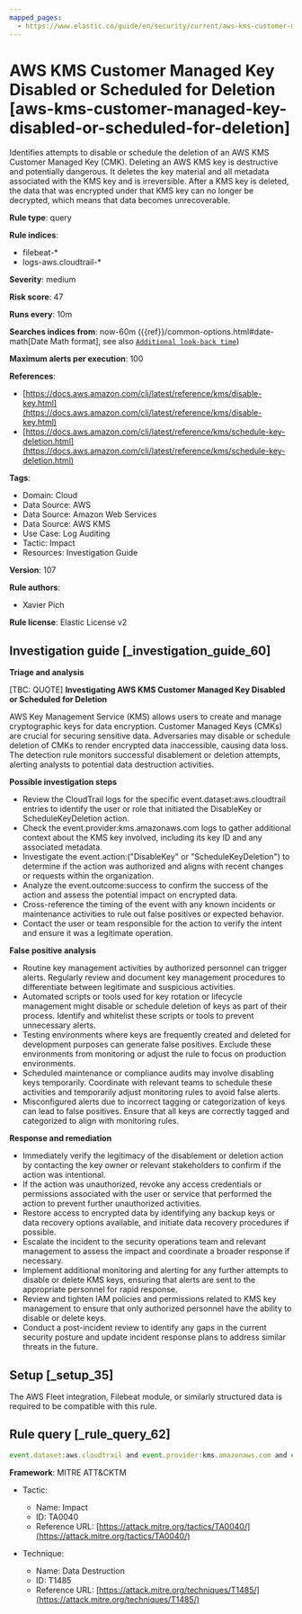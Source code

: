 ```yaml
---
mapped_pages:
  - https://www.elastic.co/guide/en/security/current/aws-kms-customer-managed-key-disabled-or-scheduled-for-deletion.html
---
```


# AWS KMS Customer Managed Key Disabled or Scheduled for Deletion [aws-kms-customer-managed-key-disabled-or-scheduled-for-deletion]

Identifies attempts to disable or schedule the deletion of an AWS KMS Customer Managed Key (CMK). Deleting an AWS KMS key is destructive and potentially dangerous. It deletes the key material and all metadata associated with the KMS key and is irreversible. After a KMS key is deleted, the data that was encrypted under that KMS key can no longer be decrypted, which means that data becomes unrecoverable.

**Rule type**: query

**Rule indices**:

* filebeat-*
* logs-aws.cloudtrail-*

**Severity**: medium

**Risk score**: 47

**Runs every**: 10m

**Searches indices from**: now-60m ({{ref}}/common-options.html#date-math[Date Math format], see also [`Additional look-back time`](docs-content://solutions/security/detect-and-alert/create-detection-rule.md#rule-schedule))

**Maximum alerts per execution**: 100

**References**:

* [https://docs.aws.amazon.com/cli/latest/reference/kms/disable-key.html](https://docs.aws.amazon.com/cli/latest/reference/kms/disable-key.html)
* [https://docs.aws.amazon.com/cli/latest/reference/kms/schedule-key-deletion.html](https://docs.aws.amazon.com/cli/latest/reference/kms/schedule-key-deletion.html)

**Tags**:

* Domain: Cloud
* Data Source: AWS
* Data Source: Amazon Web Services
* Data Source: AWS KMS
* Use Case: Log Auditing
* Tactic: Impact
* Resources: Investigation Guide

**Version**: 107

**Rule authors**:

* Xavier Pich

**Rule license**: Elastic License v2

## Investigation guide [_investigation_guide_60]

**Triage and analysis**

[TBC: QUOTE]
**Investigating AWS KMS Customer Managed Key Disabled or Scheduled for Deletion**

AWS Key Management Service (KMS) allows users to create and manage cryptographic keys for data encryption. Customer Managed Keys (CMKs) are crucial for securing sensitive data. Adversaries may disable or schedule deletion of CMKs to render encrypted data inaccessible, causing data loss. The detection rule monitors successful disablement or deletion attempts, alerting analysts to potential data destruction activities.

**Possible investigation steps**

* Review the CloudTrail logs for the specific event.dataset:aws.cloudtrail entries to identify the user or role that initiated the DisableKey or ScheduleKeyDeletion action.
* Check the event.provider:kms.amazonaws.com logs to gather additional context about the KMS key involved, including its key ID and any associated metadata.
* Investigate the event.action:("DisableKey" or "ScheduleKeyDeletion") to determine if the action was authorized and aligns with recent changes or requests within the organization.
* Analyze the event.outcome:success to confirm the success of the action and assess the potential impact on encrypted data.
* Cross-reference the timing of the event with any known incidents or maintenance activities to rule out false positives or expected behavior.
* Contact the user or team responsible for the action to verify the intent and ensure it was a legitimate operation.

**False positive analysis**

* Routine key management activities by authorized personnel can trigger alerts. Regularly review and document key management procedures to differentiate between legitimate and suspicious activities.
* Automated scripts or tools used for key rotation or lifecycle management might disable or schedule deletion of keys as part of their process. Identify and whitelist these scripts or tools to prevent unnecessary alerts.
* Testing environments where keys are frequently created and deleted for development purposes can generate false positives. Exclude these environments from monitoring or adjust the rule to focus on production environments.
* Scheduled maintenance or compliance audits may involve disabling keys temporarily. Coordinate with relevant teams to schedule these activities and temporarily adjust monitoring rules to avoid false alerts.
* Misconfigured alerts due to incorrect tagging or categorization of keys can lead to false positives. Ensure that all keys are correctly tagged and categorized to align with monitoring rules.

**Response and remediation**

* Immediately verify the legitimacy of the disablement or deletion action by contacting the key owner or relevant stakeholders to confirm if the action was intentional.
* If the action was unauthorized, revoke any access credentials or permissions associated with the user or service that performed the action to prevent further unauthorized activities.
* Restore access to encrypted data by identifying any backup keys or data recovery options available, and initiate data recovery procedures if possible.
* Escalate the incident to the security operations team and relevant management to assess the impact and coordinate a broader response if necessary.
* Implement additional monitoring and alerting for any further attempts to disable or delete KMS keys, ensuring that alerts are sent to the appropriate personnel for rapid response.
* Review and tighten IAM policies and permissions related to KMS key management to ensure that only authorized personnel have the ability to disable or delete keys.
* Conduct a post-incident review to identify any gaps in the current security posture and update incident response plans to address similar threats in the future.


## Setup [_setup_35]

The AWS Fleet integration, Filebeat module, or similarly structured data is required to be compatible with this rule.


## Rule query [_rule_query_62]

```js
event.dataset:aws.cloudtrail and event.provider:kms.amazonaws.com and event.action:("DisableKey" or "ScheduleKeyDeletion") and event.outcome:success
```

**Framework**: MITRE ATT&CKTM

* Tactic:

    * Name: Impact
    * ID: TA0040
    * Reference URL: [https://attack.mitre.org/tactics/TA0040/](https://attack.mitre.org/tactics/TA0040/)

* Technique:

    * Name: Data Destruction
    * ID: T1485
    * Reference URL: [https://attack.mitre.org/techniques/T1485/](https://attack.mitre.org/techniques/T1485/)




